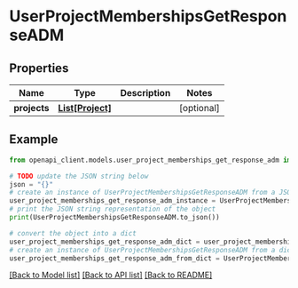 # UserProjectMembershipsGetResponseADM


## Properties

Name | Type | Description | Notes
------------ | ------------- | ------------- | -------------
**projects** | [**List[Project]**](Project.md) |  | [optional] 

## Example

```python
from openapi_client.models.user_project_memberships_get_response_adm import UserProjectMembershipsGetResponseADM

# TODO update the JSON string below
json = "{}"
# create an instance of UserProjectMembershipsGetResponseADM from a JSON string
user_project_memberships_get_response_adm_instance = UserProjectMembershipsGetResponseADM.from_json(json)
# print the JSON string representation of the object
print(UserProjectMembershipsGetResponseADM.to_json())

# convert the object into a dict
user_project_memberships_get_response_adm_dict = user_project_memberships_get_response_adm_instance.to_dict()
# create an instance of UserProjectMembershipsGetResponseADM from a dict
user_project_memberships_get_response_adm_from_dict = UserProjectMembershipsGetResponseADM.from_dict(user_project_memberships_get_response_adm_dict)
```
[[Back to Model list]](../README.md#documentation-for-models) [[Back to API list]](../README.md#documentation-for-api-endpoints) [[Back to README]](../README.md)


